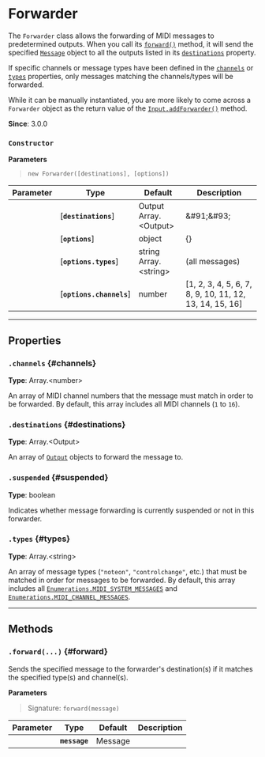 
# Forwarder

The `Forwarder` class allows the forwarding of MIDI messages to predetermined outputs. When you
call its [`forward()`](#forward) method, it will send the specified [`Message`](Message) object
to all the outputs listed in its [`destinations`](#destinations) property.

If specific channels or message types have been defined in the [`channels`](#channels) or
[`types`](#types) properties, only messages matching the channels/types will be forwarded.

While it can be manually instantiated, you are more likely to come across a `Forwarder` object as
the return value of the [`Input.addForwarder()`](Input#addForwarder) method.

**Since**: 3.0.0



### `Constructor`


  **Parameters**

  > `new Forwarder([destinations], [options])`

  <div class="parameter-table-container">

  | Parameter    | Type         | Default      | Description  |
  | ------------ | ------------ | ------------ | ------------ |
    |[**`destinations`**] | Output<br />Array.&lt;Output&gt;<br /> |&amp;#91;&amp;#93;|An [`Output`](Output) object, or an array of such objects, to forward the message to.|
    |[**`options`**] | object<br /> |{}||
    |[**`options.types`**] | string<br />Array.&lt;string&gt;<br /> |(all messages)|A MIDI message type or an array of such types (`"noteon"`, `"controlchange"`, etc.), that the specified message must match in order to be forwarded. If this option is not specified, all types of messages will be forwarded. Valid messages are the ones found in either [`MIDI_SYSTEM_MESSAGES`](Enumerations#MIDI_SYSTEM_MESSAGES) or [`MIDI_CHANNEL_MESSAGES`](Enumerations#MIDI_CHANNEL_MESSAGES).|
    |[**`options.channels`**] | number<br /> |[1, 2, 3, 4, 5, 6, 7, 8, 9, 10, 11, 12, 13, 14, 15, 16]|A MIDI channel number or an array of channel numbers that the message must match in order to be forwarded. By default all MIDI channels are included (`1` to `16`).|

  </div>



***

## Properties

### `.channels` {#channels}

**Type**: Array.&lt;number&gt;<br />


An array of MIDI channel numbers that the message must match in order to be forwarded. By
default, this array includes all MIDI channels (`1` to `16`).


### `.destinations` {#destinations}

**Type**: Array.&lt;Output&gt;<br />


An array of [`Output`](Output) objects to forward the message to.


### `.suspended` {#suspended}

**Type**: boolean<br />


Indicates whether message forwarding is currently suspended or not in this forwarder.


### `.types` {#types}

**Type**: Array.&lt;string&gt;<br />


An array of message types (`"noteon"`, `"controlchange"`, etc.) that must be matched in order
for messages to be forwarded. By default, this array includes all
[`Enumerations.MIDI_SYSTEM_MESSAGES`](Enumerations#MIDI_SYSTEM_MESSAGES) and
[`Enumerations.MIDI_CHANNEL_MESSAGES`](Enumerations#MIDI_CHANNEL_MESSAGES).



***

## Methods


### `.forward(...)` {#forward}


Sends the specified message to the forwarder's destination(s) if it matches the specified
type(s) and channel(s).


  **Parameters**

  > Signature: `forward(message)`

  <div class="parameter-table-container">

  | Parameter    | Type         | Default      | Description  |
  | ------------ | ------------ | ------------ | ------------ |
    |**`message`** | Message<br /> ||The [`Message`](Message) object to forward.|

  </div>






